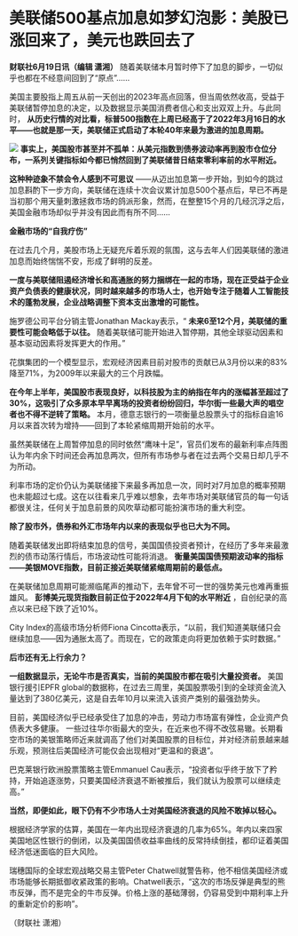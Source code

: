 

# 美联储500基点加息如梦幻泡影：美股已涨回来了，美元也跌回去了

**财联社6月19日讯（编辑 潇湘）** 随着美联储本月暂时停下了加息的脚步，一切似乎也都在不经意间回到了“原点”……

美国主要股指上周五从前一天创出的2023年高点回落，但当周依然收高，受益于美联储暂停加息的决定，以及数据显示美国消费者信心和支出双双上升。与此同时，
**从历史行情的对比看，标普500指数在上周已经高于了2022年3月16日的水平——也就是那一天，美联储正式启动了本轮40年来最为激进的加息周期。**

![](https://inews.gtimg.com/om_bt/O_IWOYYa1bap8b5I-K2zNY_KsH9_Lhtr932uxKjVxcEHIAA/1000)
**事实上，美国股市甚至并不孤单：从美元指数到债券波动率再到股市仓位分布，一系列关键指标如今都已悄然回到了美联储昔日结束零利率前的水平附近。**

**这种种迹象不禁会令人感到不可思议**
——从迈出加息第一步开始，到如今的跳过加息斟酌下一步方向，美联储在连续十次会议累计加息500个基点后，早已不再是当初那个用天量刺激拯救市场的鸽派形象，然而，在整整15个月的几经沉浮之后，美国金融市场却似乎并没有因此而有所不同……

**金融市场的“自我疗伤”**

在过去几个月，美股市场上无疑充斥着乐观的氛围，这与去年人们因美联储的激进加息而始终惴惴不安，形成了鲜明的反差。

**一度与美联储阻遏经济增长和高通胀的努力捆绑在一起的市场，现在正受益于企业资产负债表的健康状况，同时越来越多的市场人士，也开始专注于随着人工智能技术的蓬勃发展，企业战略调整下资本支出激增的可能性。**

施罗德公司平台分销主管Jonathan Mackay表示，“ **未来6至12个月，美联储的重要性可能会略低于以往。**
随着美联储可能开始进入暂停期，其他全球驱动因素和基本驱动因素将发挥更大的作用。”

花旗集团的一个模型显示，宏观经济因素目前对股市的贡献已从3月份以来的83%降至71%，为2009年以来最大的三个月跌幅。

**在今年上半年，美国股市表现良好，以科技股为主的纳指在年内的涨幅甚至超过了30%，这吸引了众多原本早早离场的投资者纷纷回归，华尔街一些最大声的唱空者也不得不逆转了策略。**
本月，德意志银行的一项衡量总股票头寸的指标自逾16月以来首次转为增持——回到了本轮紧缩周期开始前的水平。

虽然美联储在上周暂停加息的同时依然“鹰味十足”，官员们发布的最新利率点阵图认为年内余下时间还会再加息两次，但所有市场参与者在过去两个交易日却几乎不为所动。

利率市场的定价仍认为美联储接下来最多再加息一次，同时对7月加息的概率预期也未能超过七成。这在以往看来几乎难以想象，去年市场对美联储官员的每一句话都很关注，任何关于加息前景的风吹草动都可能扮演市场的重大利空。

**除了股市外，债券和外汇市场年内以来的表现似乎也已大为不同。**

随着美联储发出即将结束加息的信号，美国国债投资者预计，在经历了多年来最激烈的债市动荡行情后，市场波动性可能将消退。
**衡量美国国债预期波动率的指标——美银MOVE指数，目前正接近美联储紧缩周期前的最低点。**

在美联储加息周期可能濒临尾声的推动下，去年曾不可一世的强势美元也难再重振雄风。 **彭博美元现货指数目前正位于2022年4月下旬的水平附近**
，自创纪录的高点以来已经下跌了近10%。

City Index的高级市场分析师Fiona
Cincotta表示，“以前，我们知道美联储只会继续加息——因为通胀太高了。而现在，它的政策走向将更加依赖于实时数据。”

**后市还有无上行余力？**

**一组数据显示，无论牛市是否真实，当前的美国股市都在吸引大量投资者。** 美国银行援引EPFR
global的数据称，在过去三周里，美国股票吸引到的全球资金流入量达到了380亿美元，这是自去年10月以来流入该资产类别的最强劲势头。

目前，美国经济似乎已经承受住了加息的冲击，劳动力市场富有弹性，企业资产负债表大多健康。
一些过往华尔街最大的空头，在近来也不得不改弦易辙。长期看空市场的美银策略师近来就调高了他们对美国股票的目标位，并对经济前景越来越乐观，预测往后美国经济可能仅会出现相对“更温和的衰退”。

巴克莱银行欧洲股票策略主管Emmanuel Cau表示，“投资者似乎终于放下了矜持，开始追逐涨势，只要美国经济衰退不断被推后，我们就认为股票可以继续走高。”

**当然，即便如此，眼下仍有不少市场人士对美国经济衰退的风险不敢掉以轻心。**

根据经济学家的估算，美国在一年内出现经济衰退的几率为65%。年内以来四家美国地区性银行的倒闭，以及美国国债收益率曲线的反常持续倒挂，都印证着美国经济低迷面临的巨大风险。

瑞穗国际的全球宏观战略交易主管Peter
Chatwell就警告称，他不相信美国经济或市场能够长期抵御收紧政策的影响。Chatwell表示，“这次的市场反弹是典型的熊市反弹，而不是完全的牛市反弹。价格上涨的基础薄弱，仍容易受到中期利率上升的重新定价的影响”。

（财联社 潇湘）

